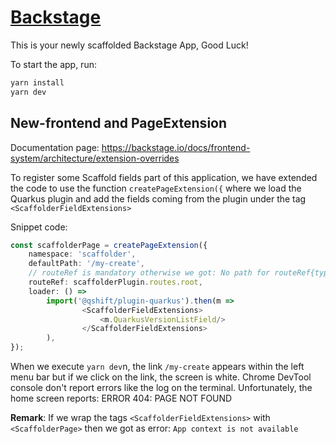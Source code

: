 # [Backstage](https://backstage.io)

This is your newly scaffolded Backstage App, Good Luck!

To start the app, run:

```sh
yarn install
yarn dev
```

## New-frontend and PageExtension

Documentation page: https://backstage.io/docs/frontend-system/architecture/extension-overrides

To register some Scaffold fields part of this application, we have extended the code to use the function `createPageExtension({`
where we load the Quarkus plugin and add the fields coming from the plugin under the tag `<ScaffolderFieldExtensions>`

Snippet code:
```typescript
const scaffolderPage = createPageExtension({
    namespace: 'scaffolder',
    defaultPath: '/my-create',
    // routeRef is mandatory otherwise we got: No path for routeRef{type=absolute,id=scaffolder}
    routeRef: scaffolderPlugin.routes.root,
    loader: () =>
        import('@qshift/plugin-quarkus').then(m =>
                <ScaffolderFieldExtensions>
                    <m.QuarkusVersionListField/>
                </ScaffolderFieldExtensions>
        ),
});
```

When we execute `yarn dev`n, the link `/my-create` appears within the left menu bar but if we click on the link, the screen is white.
Chrome DevTool console don't report errors like the log on the terminal.
Unfortunately, the home screen reports: ERROR 404: PAGE NOT FOUND

**Remark**: If we wrap the tags `<ScaffolderFieldExtensions>` with `<ScaffolderPage>` then we got as error: `App context is not available`
